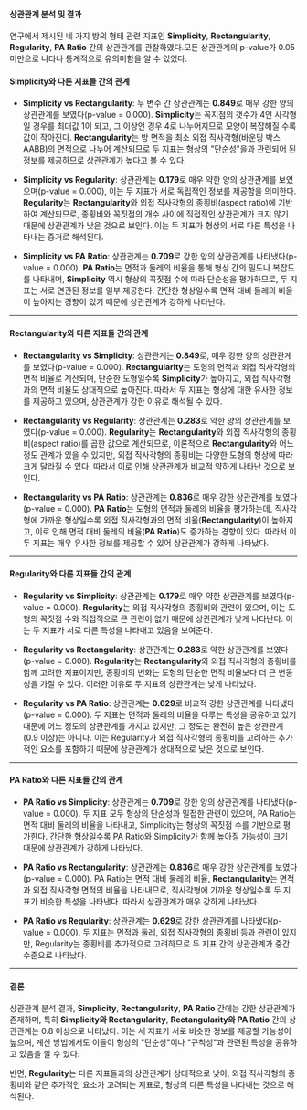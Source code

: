 
#### **상관관계 분석 및 결과**

연구에서 제시된 네 가지 방의 형태 관련 지표인 **Simplicity**, **Rectangularity**, **Regularity**, **PA Ratio** 간의 상관관계를 관찰하였다.모든 상관관계의 p-value가 0.05 미만으로 나타나 통계적으로 유의미함을 알 수 있었다.

#### **Simplicity와 다른 지표들 간의 관계**

- **Simplicity vs Rectangularity**: 두 변수 간 상관관계는 **0.849**로 매우 강한 양의 상관관계를 보였다(p-value = 0.000). **Simplicity**는 꼭지점의 갯수가 4인 사각형일 경우를 최대값 1이 되고, 그 이상인 경우 4로 나누어지므로 모양이 복잡해질 수록 값이 작아진다. **Rectangularity**는 방 면적을 최소 외접 직사각형(바운딩 박스 AABB)의 면적으로 나누어 계산되므로 두 지표는 형상의 "단순성"을과 관련되어 된 정보를 제공하므로 상관관계가 높다고 볼 수 있다.

- **Simplicity vs Regularity**: 상관관계는 **0.179**로 매우 약한 양의 상관관계를 보였으며(p-value = 0.000), 이는 두 지표가 서로 독립적인 정보를 제공함을 의미한다. **Regularity**는 **Rectangularity**와 외접 직사각형의 종횡비(aspect ratio)에 기반하여 계산되므로, 종횡비와 꼭짓점의 개수 사이에 직접적인 상관관계가 크지 않기 때문에 상관관계가 낮은 것으로 보인다. 이는 두 지표가 형상의 서로 다른 특성을 나타내는 증거로 해석된다.

- **Simplicity vs PA Ratio**: 상관관계는 **0.709**로 강한 양의 상관관계를 나타냈다(p-value = 0.000). **PA Ratio**는 면적과 둘레의 비율을 통해 형상 간의 밀도나 복잡도를 나타내며, **Simplicity** 역시 형상의 꼭짓점 수에 따라 단순성을 평가하므로, 두 지표는 서로 연관된 정보를 일부 제공한다. 간단한 형상일수록 면적 대비 둘레의 비율이 높아지는 경향이 있기 때문에 상관관계가 강하게 나타난다.

---

#### **Rectangularity와 다른 지표들 간의 관계**

- **Rectangularity vs Simplicity**: 상관관계는 **0.849**로, 매우 강한 양의 상관관계를 보였다(p-value = 0.000). **Rectangularity**는 도형의 면적과 외접 직사각형의 면적 비율로 계산되며, 단순한 도형일수록 **Simplicity**가 높아지고, 외접 직사각형과의 면적 비율도 상대적으로 높아진다. 따라서 두 지표는 형상에 대한 유사한 정보를 제공하고 있으며, 상관관계가 강한 이유로 해석될 수 있다.

- **Rectangularity vs Regularity**: 상관관계는 **0.283**로 약한 양의 상관관계를 보였다(p-value = 0.000). **Regularity**는 **Rectangularity**와 외접 직사각형의 종횡비(aspect ratio)를 곱한 값으로 계산되므로, 이론적으로 **Rectangularity**와 어느 정도 관계가 있을 수 있지만, 외접 직사각형의 종횡비는 다양한 도형의 형상에 따라 크게 달라질 수 있다. 따라서 이로 인해 상관관계가 비교적 약하게 나타난 것으로 보인다.

- **Rectangularity vs PA Ratio**: 상관관계는 **0.836**로 매우 강한 상관관계를 보였다(p-value = 0.000). **PA Ratio**는 도형의 면적과 둘레의 비율을 평가하는데, 직사각형에 가까운 형상일수록 외접 직사각형과의 면적 비율(**Rectangularity**)이 높아지고, 이로 인해 면적 대비 둘레의 비율(**PA Ratio**)도 증가하는 경향이 있다. 따라서 이 두 지표는 매우 유사한 정보를 제공할 수 있어 상관관계가 강하게 나타났다.

---

#### **Regularity와 다른 지표들 간의 관계**

- **Regularity vs Simplicity**: 상관관계는 **0.179**로 매우 약한 상관관계를 보였다(p-value = 0.000). **Regularity**는 외접 직사각형의 종횡비와 관련이 있으며, 이는 도형의 꼭짓점 수와 직접적으로 큰 관련이 없기 때문에 상관관계가 낮게 나타난다. 이는 두 지표가 서로 다른 특성을 나타내고 있음을 보여준다.

- **Regularity vs Rectangularity**: 상관관계는 **0.283**로 약한 상관관계를 보였다(p-value = 0.000). **Regularity**는 **Rectangularity**와 외접 직사각형의 종횡비를 함께 고려한 지표이지만, 종횡비의 변화는 도형의 단순한 면적 비율보다 더 큰 변동성을 가질 수 있다. 이러한 이유로 두 지표의 상관관계는 낮게 나타났다.

- **Regularity vs PA Ratio**: 상관관계는 **0.629**로 비교적 강한 상관관계를 나타냈다(p-value = 0.000). 두 지표는 면적과 둘레의 비율을 다루는 특성을 공유하고 있기 때문에 어느 정도의 상관관계를 가지고 있지만, 그 정도는 완전히 높은 상관관계(0.9 이상)는 아니다. 이는 Regularity가 외접 직사각형의 종횡비를 고려하는 추가적인 요소를 포함하기 때문에 상관관계가 상대적으로 낮은 것으로 보인다.

---

#### **PA Ratio와 다른 지표들 간의 관계**

- **PA Ratio vs Simplicity**: 상관관계는 **0.709**로 강한 양의 상관관계를 나타냈다(p-value = 0.000). 두 지표 모두 형상의 단순성과 밀접한 관련이 있으며, PA Ratio는 면적 대비 둘레의 비율을 나타내고, Simplicity는 형상의 꼭짓점 수를 기반으로 평가한다. 간단한 형상일수록 PA Ratio와 Simplicity가 함께 높아질 가능성이 크기 때문에 상관관계가 강하게 나타났다.

- **PA Ratio vs Rectangularity**: 상관관계는 **0.836**로 매우 강한 상관관계를 보였다(p-value = 0.000). PA Ratio는 면적 대비 둘레의 비율, **Rectangularity**는 면적과 외접 직사각형 면적의 비율을 나타내므로, 직사각형에 가까운 형상일수록 두 지표가 비슷한 특성을 나타낸다. 따라서 상관관계가 매우 강하게 나타났다.

- **PA Ratio vs Regularity**: 상관관계는 **0.629**로 강한 상관관계를 나타냈다(p-value = 0.000). 두 지표는 면적과 둘레, 외접 직사각형의 종횡비 등과 관련이 있지만, Regularity는 종횡비를 추가적으로 고려하므로 두 지표 간의 상관관계가 중간 수준으로 나타났다.

---

#### **결론**

상관관계 분석 결과, **Simplicity**, **Rectangularity**, **PA Ratio** 간에는 강한 상관관계가 존재하며, 특히 **Simplicity와 Rectangularity**, **Rectangularity와 PA Ratio** 간의 상관관계는 0.8 이상으로 나타났다. 이는 세 지표가 서로 비슷한 정보를 제공할 가능성이 높으며, 계산 방법에서도 이들이 형상의 "단순성"이나 "규칙성"과 관련된 특성을 공유하고 있음을 알 수 있다.

반면, **Regularity**는 다른 지표들과의 상관관계가 상대적으로 낮아, 외접 직사각형의 종횡비와 같은 추가적인 요소가 고려되는 지표로, 형상의 다른 특성을 나타내는 것으로 해석된다.